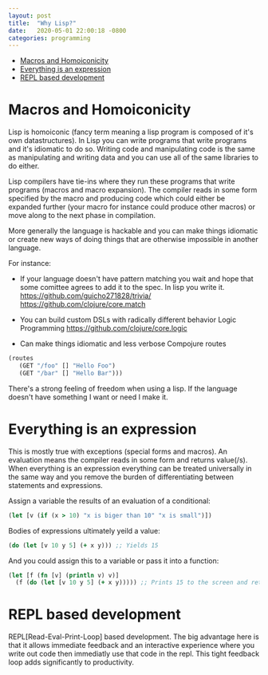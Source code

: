 ```yaml
---
layout: post
title:  "Why Lisp?"
date:   2020-05-01 22:00:18 -0800
categories: programming
---
```


- [Macros and Homoiconicity](#org3e2ced2)
- [Everything is an expression](#orgdec5999)
- [REPL based development](#org782e4cf)



<a id="org3e2ced2"></a>

# Macros and Homoiconicity

Lisp is homoiconic (fancy term meaning a lisp program is composed of it's own datastructures). In Lisp you can write programs that write programs and it's idiomatic to do so. Writing code and manipulating code is the same as manipulating and writing data and you can use all of the same libraries to do either.

Lisp compilers have tie-ins where they run these programs that write programs (macros and macro expansion). The compiler reads in some form specified by the macro and producing code which could either be expanded further (your macro for instance could produce other macros) or move along to the next phase in compilation.

More generally the language is hackable and you can make things idiomatic or create new ways of doing things that are otherwise impossible in another language.

<span class="underline">For instance:</span>

* If your language doesn't have pattern matching you wait and hope that some comittee agrees to add it to the spec. In lisp you write it. <https://github.com/guicho271828/trivia/> <https://github.com/clojure/core.match>

*  You can build custom DSLs with radically different behavior <span class="underline">Logic Programming</span> <https://github.com/clojure/core.logic>

*  Can make things idiomatic and less verbose <span class="underline">Compojure routes</span>

```clojure
(routes
   (GET "/foo" [] "Hello Foo")
   (GET "/bar" [] "Hello Bar")))
```

There's a strong feeling of freedom when using a lisp. If the language doesn't have something I want or need I make it.

<a id="orgdec5999"></a>

# Everything is an expression

This is mostly true with exceptions (special forms and macros). An evaluation means the compiler reads in some form and returns value(/s). When everything is an expression everything can be treated universally in the same way and you remove the burden of differentiating between statements and expressions.

Assign a variable the results of an evaluation of a conditional:

```clojure
(let [v (if (x > 10) "x is biger than 10" "x is small")])
```

Bodies of expressions ultimately yeild a value:

```clojure
(do (let [v 10 y 5] (+ x y))) ;; Yields 15 
```

And you could assign this to a variable or pass it into a function:

```clojure
(let [f (fn [v] (println v) v)]
  (f (do (let [v 10 y 5] (+ x y))))) ;; Prints 15 to the screen and returns 15
```


<a id="org782e4cf"></a>

# REPL based development

REPL[Read-Eval-Print-Loop] based development. The big advantage here is that it allows immediate feedback and an interactive experience where you write out code then immediatly use that code in the repl. This tight feedback loop adds significantly to productivity.
